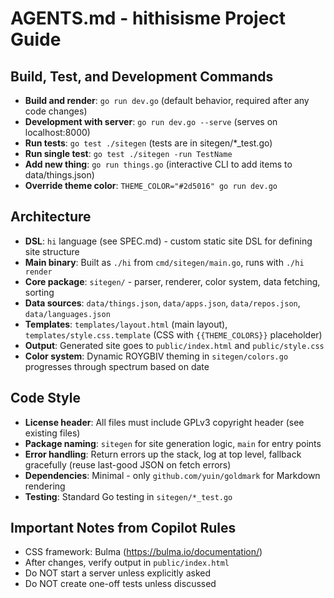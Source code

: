# AGENTS.md - hithisisme Project Guide

## Build, Test, and Development Commands
- **Build and render**: `go run dev.go` (default behavior, required after any code changes)
- **Development with server**: `go run dev.go --serve` (serves on localhost:8000)
- **Run tests**: `go test ./sitegen` (tests are in sitegen/*_test.go)
- **Run single test**: `go test ./sitegen -run TestName`
- **Add new thing**: `go run things.go` (interactive CLI to add items to data/things.json)
- **Override theme color**: `THEME_COLOR="#2d5016" go run dev.go`

## Architecture
- **DSL**: `hi` language (see SPEC.md) - custom static site DSL for defining site structure
- **Main binary**: Built as `./hi` from `cmd/sitegen/main.go`, runs with `./hi render`
- **Core package**: `sitegen/` - parser, renderer, color system, data fetching, sorting
- **Data sources**: `data/things.json`, `data/apps.json`, `data/repos.json`, `data/languages.json`
- **Templates**: `templates/layout.html` (main layout), `templates/style.css.template` (CSS with `{{THEME_COLORS}}` placeholder)
- **Output**: Generated site goes to `public/index.html` and `public/style.css`
- **Color system**: Dynamic ROYGBIV theming in `sitegen/colors.go` progresses through spectrum based on date

## Code Style
- **License header**: All files must include GPLv3 copyright header (see existing files)
- **Package naming**: `sitegen` for site generation logic, `main` for entry points
- **Error handling**: Return errors up the stack, log at top level, fallback gracefully (reuse last-good JSON on fetch errors)
- **Dependencies**: Minimal - only `github.com/yuin/goldmark` for Markdown rendering
- **Testing**: Standard Go testing in `sitegen/*_test.go`

## Important Notes from Copilot Rules
- CSS framework: Bulma (https://bulma.io/documentation/)
- After changes, verify output in `public/index.html`
- Do NOT start a server unless explicitly asked
- Do NOT create one-off tests unless discussed
